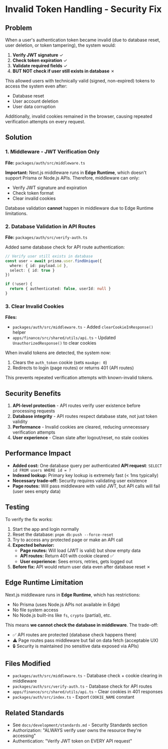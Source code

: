 # Invalid Token Handling - Security Fix

## Problem

When a user's authentication token became invalid (due to database reset, user deletion, or token tampering), the system would:

1. **Verify JWT signature** ✓
2. **Check token expiration** ✓
3. **Validate required fields** ✓
4. **BUT NOT check if user still exists in database** ✗

This allowed users with technically valid (signed, non-expired) tokens to access the system even after:
- Database reset
- User account deletion
- User data corruption

Additionally, invalid cookies remained in the browser, causing repeated verification attempts on every request.

## Solution

### 1. Middleware - JWT Verification Only
**File:** `packages/auth/src/middleware.ts`

**Important:** Next.js middleware runs in **Edge Runtime**, which doesn't support Prisma or Node.js APIs. Therefore, middleware can only:
- Verify JWT signature and expiration
- Check token format
- Clear invalid cookies

Database validation **cannot** happen in middleware due to Edge Runtime limitations.

### 2. Database Validation in API Routes
**File:** `packages/auth/src/verify-auth.ts`

Added same database check for API route authentication:
```typescript
// Verify user still exists in database
const user = await prisma.user.findUnique({
  where: { id: payload.id },
  select: { id: true }
})

if (!user) {
  return { authenticated: false, userId: null }
}
```

### 3. Clear Invalid Cookies
**Files:**
- `packages/auth/src/middleware.ts` - Added `clearCookieInResponse()` helper
- `apps/finance/src/shared/utils/api.ts` - Updated `UnauthorizedResponse()` to clear cookies

When invalid tokens are detected, the system now:
1. Clears the `auth_token` cookie (sets `maxAge: 0`)
2. Redirects to login (page routes) or returns 401 (API routes)

This prevents repeated verification attempts with known-invalid tokens.

## Security Benefits

1. **API-level protection** - API routes verify user existence before processing requests
2. **Database integrity** - API routes respect database state, not just token validity
3. **Performance** - Invalid cookies are cleared, reducing unnecessary verification attempts
4. **User experience** - Clean slate after logout/reset, no stale cookies

## Performance Impact

- **Added cost:** One database query per authenticated **API request**: `SELECT id FROM users WHERE id = ?`
- **Indexed lookup:** Primary key lookup is extremely fast (< 1ms typically)
- **Necessary trade-off:** Security requires validating user existence
- **Page routes:** Will pass middleware with valid JWT, but API calls will fail (user sees empty data)

## Testing

To verify the fix works:

1. Start the app and login normally
2. Reset the database: `pnpm db:push --force-reset`
3. Try to access any protected page or make an API call
4. **Expected behavior:**
   - **Page routes:** Will load (JWT is valid) but show empty data
   - **API routes:** Return 401 with cookie cleared ✅
   - **User experience:** Sees errors, retries, gets logged out
5. **Before fix:** API would return user data even after database reset ✗

## Edge Runtime Limitation

Next.js middleware runs in **Edge Runtime**, which has restrictions:
- No Prisma (uses Node.js APIs not available in Edge)
- No file system access
- No Node.js built-ins like `fs`, `crypto` (partial), etc.

This means **we cannot check the database in middleware**. The trade-off:
- ✅ API routes are protected (database check happens there)
- ⚠️ Page routes pass middleware but fail on data fetch (acceptable UX)
- 🔒 Security is maintained (no sensitive data exposed via APIs)

## Files Modified

- `packages/auth/src/middleware.ts` - Database check + cookie clearing in middleware
- `packages/auth/src/verify-auth.ts` - Database check for API routes
- `apps/finance/src/shared/utils/api.ts` - Clear cookies in 401 responses
- `packages/auth/src/index.ts` - Export `COOKIE_NAME` constant

## Related Standards

- See `docs/development/standards.md` - Security Standards section
- Authorization: "ALWAYS verify user owns the resource they're accessing"
- Authentication: "Verify JWT token on EVERY API request"

